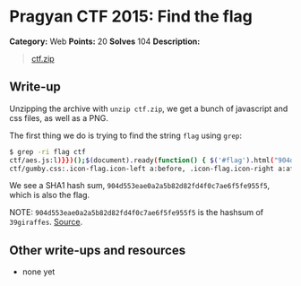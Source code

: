 # Pragyan CTF 2015: Find the flag

**Category:** Web
**Points:** 20
**Solves** 104
**Description:**

> [ctf.zip](ctf.zip)

## Write-up

Unzipping the archive with `unzip ctf.zip`, we get a bunch of javascript and css files, as well as a PNG.

The first thing we do is trying to find the string `flag` using `grep`:

```bash
$ grep -ri flag ctf
ctf/aes.js:l)}})();$(document).ready(function() { $('#flag').html("904d553eae0a2a5b82d82fd4f0c7ae6f5fe955f5"); });CryptoJS.lib.Cipher||function(u){var p=CryptoJS,d=p.lib,l=d.Base,s=d.WordArray,t=d.BufferedBlockAlgorithm,r=p.enc.Base64,w=p.algo.EvpKDF,v=d.Cipher=t.extend({cfg:l.extend(),createEncryptor:function(e,a){return this.create(this._ENC_XFORM_MODE,e,a)},createDecryptor:function(e,a){return this.create(this._DEC_XFORM_MODE,e,a)},init:function(e,a,b){this.cfg=this.cfg.extend(b);this._xformMode=e;this._key=a;this.reset()},reset:function(){t.reset.call(this);this._doReset()},process:function(e){this._append(e);return this._process()},
ctf/gumby.css:.icon-flag.icon-left a:before, .icon-flag.icon-right a:after, i.icon-flag:before { content: "\\2691"; height: inherit; }
```

We see a SHA1 hash sum, `904d553eae0a2a5b82d82fd4f0c7ae6f5fe955f5`, which is also the flag.

NOTE: `904d553eae0a2a5b82d82fd4f0c7ae6f5fe955f5` is the hashsum of `39giraffes`. [Source](http://www.hashkiller.co.uk/sha1-decrypter.aspx).

## Other write-ups and resources

* none yet
